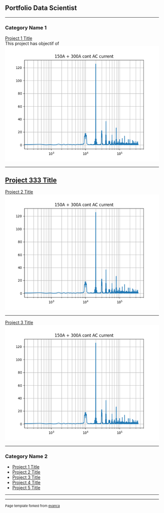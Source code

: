 ## Portfolio Data Scientist

---

### Category Name 1 

[Project 1 Title](/fils/example1.md)
<br>
This project has objectif of 
<br>
<img src="images/FFT.png?raw=true"/>

---
[Project 333 Title](/fils/test.html)
---

[Project 2 Title](/pdf_/EXPDF.pdf)
<img src="images/FFT.png?raw=true"/>

---
[Project 3 Title](https://github.com/BOUZIANI-ABDELAZIZ/A_BOUZIANI_LM_W6_project/blob/main/A_BOUZIANI_project.ipynb)
<img src="images/FFT.png?raw=true"/>

---

### Category Name 2

- [Project 1 Title](http://example.com/)
- [Project 2 Title](http://example.com/)
- [Project 3 Title](http://example.com/)
- [Project 4 Title](http://example.com/)
- [Project 5 Title](http://example.com/)

---




---
<p style="font-size:11px">Page template forked from <a href="https://github.com/evanca/quick-portfolio">evanca</a></p>
<!-- Remove above link if you don't want to attibute -->

